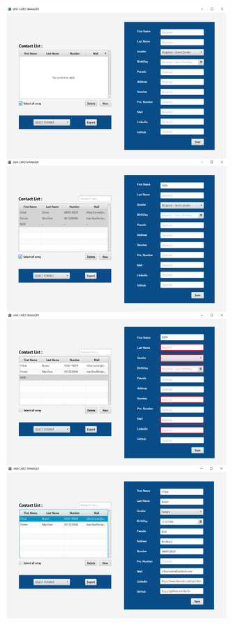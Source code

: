 <img align="center" src="./preview_javaCard.PNG" width="600" height="350" />

<img align="center" src="./preview_selectAll_javaCard.PNG" width="600" height="350" />

<img align="center" src="./preview_error_javaCard.PNG" width="600" height="350" />

<img align="center" src="./preview_chloe_javaCard.PNG" width="600" height="350" />

